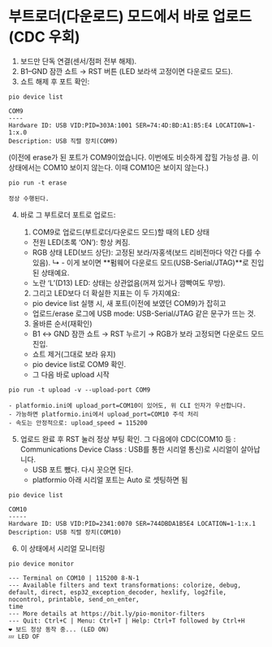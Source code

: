 # 부트로더(다운로드) 모드에서 바로 업로드 (CDC 우회)

1. 보드만 단독 연결(센서/점퍼 전부 해제).
2. B1–GND 잠깐 쇼트 → RST 버튼 (LED 보라색 고정이면 다운로드 모드).
3. 쇼트 해제 후 포트 확인:

```
pio device list

COM9
----
Hardware ID: USB VID:PID=303A:1001 SER=74:4D:BD:A1:B5:E4 LOCATION=1-1:x.0
Description: USB 직렬 장치(COM9)
```
(이전에 erase가 된 포트가 COM9이었습니다. 이번에도 비슷하게 잡힐 가능성 큼. 이 상태에서는 COM10 보이지 않는다. 이때 COM10은 보이지 않는다.)

```
pio run -t erase

정상 수행된다.
```

4. 바로 그 부트로더 포트로 업로드:
   1) COM9로 업로드(부트로더/다운로드 모드)할 때의 LED 상태
    - 전원 LED(초록 ‘ON’): 항상 켜짐.
    - RGB 상태 LED(보드 상단): 고정된 보라/자홍색(보드 리비전마다 약간 다를 수 있음).
↳   - 이게 보이면 **펌웨어 다운로드 모드(USB-Serial/JTAG)**로 진입된 상태예요.
    - 노란 ‘L’(D13) LED: 상태는 상관없음(꺼져 있거나 깜빡여도 무방).

   2) 그리고 LED보다 더 확실한 지표는 이 두 가지예요:
    - pio device list 실행 시, 새 포트(이전에 보였던 COM9)가 잡히고
    - 업로드/erase 로그에 USB mode: USB-Serial/JTAG 같은 문구가 뜨는 것.

   3) 올바른 순서(재확인)
    - B1 ↔ GND 잠깐 쇼트 → RST 누르기 → RGB가 보라 고정되면 다운로드 모드 진입.
    - 쇼트 제거(그대로 보라 유지)
    - pio device list로 COM9 확인.
    - 그 다음 바로 upload 시작

```
pio run -t upload -v --upload-port COM9
```
    - platformio.ini에 upload_port=COM10이 있어도, 위 CLI 인자가 우선합니다.
    - 가능하면 platformio.ini에서 upload_port=COM10 주석 처리
    - 속도는 안정적으로: upload_speed = 115200

5. 업로드 완료 후 RST 눌러 정상 부팅 확인. 그 다음에야 CDC(COM10 등 : Communications Device Class : USB를 통한 시리얼 통신)로 시리얼이 살아납니다.
    - USB 포트 뺐다. 다시 꼿으면 된다.
    - platformio 아래 시리얼 포트는 Auto 로 셋팅하면 됨
```
pio device list

COM10
-----
Hardware ID: USB VID:PID=2341:0070 SER=744DBDA1B5E4 LOCATION=1-1:x.1
Description: USB 직렬 장치(COM10)
```

6. 이 상태에서 시리얼 모니터링
```
pio device monitor

--- Terminal on COM10 | 115200 8-N-1
--- Available filters and text transformations: colorize, debug, default, direct, esp32_exception_decoder, hexlify, log2file, nocontrol, printable, send_on_enter, 
time
--- More details at https://bit.ly/pio-monitor-filters
--- Quit: Ctrl+C | Menu: Ctrl+T | Help: Ctrl+T followed by Ctrl+H
❤️ 보드 정상 동작 중... (LED ON)
💤 LED OF
```